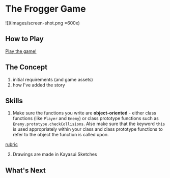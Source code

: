 # The Frogger Game

![](images/screen-shot.png =600x)

## How to Play
[Play the game!](https://tinylittlemaggie.github.io/The-Frogger-Game)

## The Concept
1. initial requirements (and game assets)
2. how I've added the story

## Skills

1. Make sure the functions you write are **object-oriented** - either class functions (like `Player` and `Enemy`) or class prototype functions such as `Enemy.prototype.checkCollisions`. Also make sure that the keyword `this` is used appropriately within your class and class prototype functions to refer to the object the function is called upon.

[rubric](https://review.udacity.com/#!/rubrics/15/view)

2. Drawings are made in Kayasui Sketches

## What's Next
